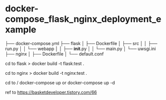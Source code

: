 # docker-compose_flask_nginx_deployment_example


├── docker-compose.yml
├── flask
│   ├── Dockerfile
│   ├── src
│   │   ├── run.py
│   │   └── webapp
│   │       ├── __init__.py
│   │       └── main.py
│   └── uwsgi.ini
├── nginx
│   ├── Dockerfile
│   └── default.conf


cd to flask > docker build -t flask:test .

cd to nginx > docker build -t nginx:test .

cd to / docker-compose up or docker-compose up -d




ref to https://basketdeveloper.tistory.com/66
